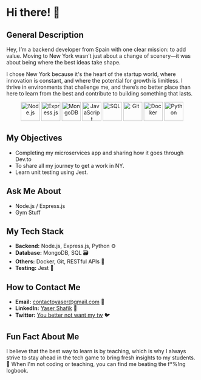 # Hi there! 👋

## General Description
Hey, I’m a backend developer from Spain with one clear mission: to add value. Moving to New York wasn’t just about a change of scenery—it was about being where the best ideas take shape. 

I chose New York because it's the heart of the startup world, where innovation is constant, and where the potential for growth is limitless. I thrive in environments that challenge me, and there’s no better place than here to learn from the best and contribute to building something that lasts.



<p align="center">
  <img src="https://cdn.worldvectorlogo.com/logos/nodejs-icon.svg" alt="Node.js" width="50"/>
  <img src="https://upload.wikimedia.org/wikipedia/commons/6/64/Expressjs.png" alt="Express.js" width="50"/>
  <img src="https://cdn.worldvectorlogo.com/logos/mongodb-icon-1.svg" alt="MongoDB" width="50"/>
  <img src="https://cdn.worldvectorlogo.com/logos/javascript-1.svg" alt="JavaScript" width="50"/>
  <img src="https://cdn.worldvectorlogo.com/logos/postgresql.svg" alt="SQL" width="50"/>
  <img src="https://cdn.worldvectorlogo.com/logos/git-icon.svg" alt="Git" width="50"/>
  <img src="https://cdn.worldvectorlogo.com/logos/docker.svg" alt="Docker" width="50"/>
  <img src="https://cdn.worldvectorlogo.com/logos/python-5.svg" alt="Python" width="50"/>
</p>

## My Objectives
- Completing my microservices app and sharing how it goes through Dev.to
- To share all my journey to get a work in NY.
- Learn unit testing using Jest. 

## Ask Me About
- Node.js / Express.js
- Gym Stuff

## My Tech Stack
- **Backend:** Node.js, Express.js, Python ⚙️
- **Database:** MongoDB, SQL 🗃️
- **Others:** Docker, Git, RESTful APIs 🧰
- **Testing:** Jest 🧪

## How to Contact Me
- **Email:** [contactoyaser@gmail.com](mailto:contactoyaser@gmail.com) 📧
- **LinkedIn:** [Yaser Shafik](https://www.linkedin.com/in/yaser-shafik/) 🔗
- **Twitter:** [You better not want my tw](https://twitter.com/your-handle) 🐦

## Fun Fact About Me
I believe that the best way to learn is by teaching, which is why I always strive to stay ahead in the tech game to bring fresh insights to my students. 🎉 When I'm not coding or teaching, you can find me beating the f*%!ng logbook. 
